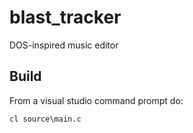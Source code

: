 # blast_tracker
DOS-inspired music editor 

## Build

From a visual studio command prompt do:

```cl source\main.c```
